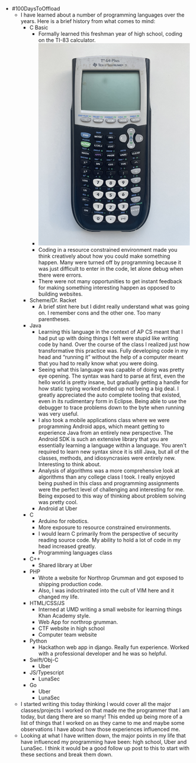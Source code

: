 - #100DaysToOffload
	- I have learned about a number of programming languages over the years. Here is a brief history from what comes to mind:
		- C Basic
			- Formally learned this freshman year of high school, coding on the TI-83 calculator.
			- ![2024-01-02-11-14-03.jpeg](../assets/2024-01-02-11-14-03.jpeg)
			- Coding in a resource constrained environment made you think creatively about how you could make something happen. Many were turned off by programming because it was just difficult to enter in the code, let alone debug when there were errors.
			- There were not many opportunities to get instant feedback for making something interesting happen as opposed to building websites.
		- Scheme/Dr. Racket
			- A brief stint here but I didnt really understand what was going on. I remember cons and the other one. Too many parentheses.
		- Java
			- Learning this language in the context of AP CS meant that I had put up with doing things I felt were stupid like writing code by hand. Over the course of the class I realized just how transformative this practice was. Fully developing code in my head and “running it” without the help of a computer meant that you had to really know what you were doing.
			- Seeing what this language was capable of doing was pretty eye opening. The syntax was hard to parse at first, even the hello world is pretty insane, but gradually getting a handle for how static typing worked ended up not being a big deal. I greatly appreciated the auto complete tooling that existed, even in its rudimentary form in Eclipse. Being able to use the debugger to trace problems down to the byte when running was very useful.
			- I also took a mobile applications class where we were programming Android apps, which meant getting to experience Java from an entirely new perspective. The Android SDK is such an extensive library that you are essentially learning a language within a language. You aren't required to learn new syntax since it is still Java, but all of the classes, methods, and idiosyncrasies were entirely new. Interesting to think about.
			- Analysis of algorithms was a more comprehensive look at algorithms than any college class I took. I really enjoyed being pushed in this class and programming assignments were the perfect level of challenging and interesting for me. Being exposed to this way of thinking about problem solving was pretty cool.
			- Android at Uber
		- C
			- Arduino for robotics.
			- More exposure to resource constrained environments.
			- I would learn C primarily from the perspective of security reading source code. My ability to hold a lot of code in my head increased greatly.
			- Programming languages class
		- C++
			- Shared library at Uber
		- PHP
			- Wrote a website for Northrop Grumman and got exposed to shipping production code.
			- Also, I was indoctrinated into the cult of VIM here and it changed my life.
		- HTML/CSS/JS
			- Interned at UMD writing a small website for learning things Khan Academy style.
			- Web App for northrop grumman.
			- CTF website in high school
			- Computer team website
		- Python
			- Hackathon web app in django. Really fun experience. Worked with a professional developer and he was so helpful.
		- Swift/Obj-C
			- Uber
		- JS/Typescript
			- LunaSec
		- Go
			- Uber
			- LunaSec
	- I started writing this today thinking I would cover all the major classes/projects I worked on that made me the programmer that I am today, but dang there are so many! This ended up being more of a list of things that I worked on as they came to me and maybe some observations I have about how those experiences influenced me.
	- Looking at what I have written down, the major points in my life that have influenced my programming have been: high school, Uber and LunaSec. I think it would be a good follow up post to this to start with these sections and break them down.
